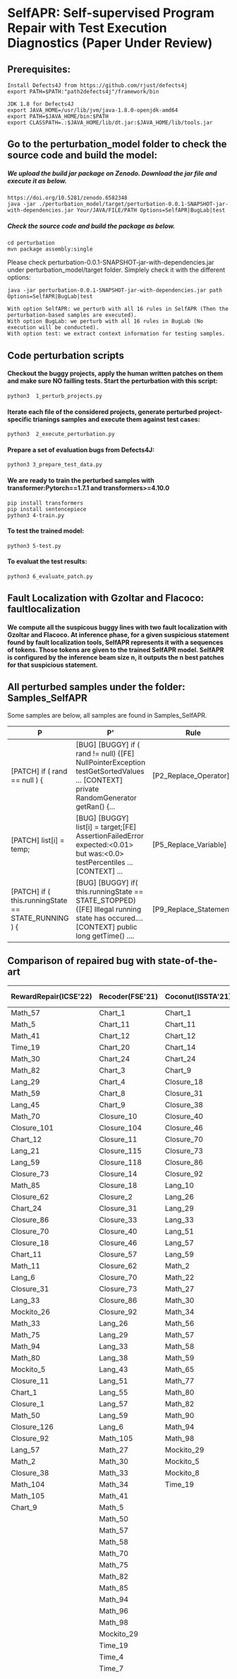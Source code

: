# SelfAPR: Self-supervised Program Repair with Test Execution Diagnostics (Paper Under Review)



## Prerequisites:
 ```
Install Defects4J from https://github.com/rjust/defects4j 
export PATH=$PATH:"path2defects4j"/framework/bin
 ```

 ```
JDK 1.8 for Defects4J
export JAVA_HOME=/usr/lib/jvm/java-1.8.0-openjdk-amd64
export PATH=$JAVA_HOME/bin:$PATH
export CLASSPATH=.:$JAVA_HOME/lib/dt.jar:$JAVA_HOME/lib/tools.jar
 ```
 

 
## Go to the perturbation_model folder to check the source code and build the model:

##### We upload the build jar package on Zenodo. Download the jar file and execute it as below.
```
https://doi.org/10.5281/zenodo.6582348
java -jar ./perturbation_model/target/perturbation-0.0.1-SNAPSHOT-jar-with-dependencies.jar Your/JAVA/FILE/PATH Options=SelfAPR|BugLab|test
```
##### Check the source code and build the package as below.

 ```
cd perturbation
mvn package assembly:single
```
Please check perturbation-0.0.1-SNAPSHOT-jar-with-dependencies.jar under perturbation_model/target folder.
Simplely check it with the different options:
```
java -jar perturbation-0.0.1-SNAPSHOT-jar-with-dependencies.jar path Options=SelfAPR|BugLab|test

With option SelfAPR: we perturb with all 16 rules in SelfAPR (Then the perturbation-based samples are executed).
With option BugLab: we perturb with all 16 rules in BugLab (No execution will be conducted).
With option test: we extract context information for testing samples.

```





##  Code perturbation scripts

#### Checkout the buggy projects, apply the human written patches on them and make sure NO failling tests. Start the perturbation with this script:
```
python3  1_perturb_projects.py
```
#### Iterate each file of the considered projects, generate perturbed project-specific trianings samples and execute them against test cases:
```
python3  2_execute_perturbation.py
```
#### Prepare a set of evaluation bugs from Defects4J:

```
python3 3_prepare_test_data.py
```

#### We are ready to train the perturbed samples with transformer:Pytorch==1.7.1 and transformers>=4.10.0
```
pip install transformers
pip install sentencepiece
python3 4-train.py
```

#### To test the trained model:
```
python3 5-test.py
```

#### To evaluat the test results:
```
python3 6_evaluate_patch.py
```

## Fault Localization with Gzoltar and Flacoco: faultlocalization 


#### We compute all the suspicous buggy lines with two fault localization with Gzoltar and Flacoco. At inference phase, for a given suspicious statement found by fault localization tools, SelfAPR represents it with a sequences of tokens. Those tokens are given to the trained SelfAPR model. SelfAPR is configured by the inference beam size n, it outputs  the n best patches for that suspicious statement.



## All perturbed samples under the folder: Samples_SelfAPR 

Some samples are below, all samples are found in Samples_SelfAPR.


|P|P'|Rule|
|---|---|---|
|[PATCH]  if  (  rand  ==  null  )  {	|[BUG]  [BUGGY]  if  (  rand  !=  null)  {[FE]  NullPointerException  testGetSortedValues ...  [CONTEXT]  private  RandomGenerator  getRan()  {...|[P2_Replace_Operator]|
|[PATCH]  list[i]  =  temp;	|[BUG]  [BUGGY]  list[i]  =  target;[FE] AssertionFailedError  expected:<0.01>  but  was:<0.0>  testPercentiles  ...  [CONTEXT]  ...|    	[P5_Replace_Variable]|
|[PATCH]  if  (  this.runningState  ==  STATE_RUNNING  )  {	| [BUG]  [BUGGY]  if(  this.runningState  ==  STATE_STOPPED)  {[FE]  Illegal  running  state  has  occured....  [CONTEXT]  public  long  getTime() ....|[P9_Replace_Statement]|







## Comparison of repaired bug with state-of-the-art

|RewardRepair(ICSE'22)|Recoder(FSE'21)|Coconut(ISSTA'21)|CureRecoder(ICSE'21)|SelfAPR(this work)|
|---|---|---|---|---|
|Math_57|Chart_1|Chart_1|Chart_1|Chart_1|
|Math_5|Chart_11|Chart_11|Chart_11|Chart_11|
|Math_41|Chart_12|Chart_12|Chart_12|Chart_14|
|Time_19|Chart_20|Chart_14|Chart_14|Chart_20|
|Math_30|Chart_24|Chart_24|Chart_17|Chart_24|
|Math_82|Chart_3|Chart_9|Chart_20|Chart_4|
|Lang_29|Chart_4|Closure_18|Chart_24|Chart_7|
|Math_59|Chart_8|Closure_31|Closure_118|Chart_8|
|Lang_45|Chart_9|Closure_38|Chart_8|Chart_9|
|Math_70|Closure_10|Closure_40|Chart_9|Closure_102|
|Closure_101|Closure_104|Closure_46|Closure_10|Closure_104|
|Chart_12|Closure_11|Closure_70|Closure_102|Closure_11|
|Lang_21|Closure_115|Closure_73|Closure_11|Closure_113|
|Lang_59|Closure_118|Closure_86|Closure_126|Closure_115|
|Closure_73|Closure_14|Closure_92|Closure_18|Closure_118|
|Math_85|Closure_18|Lang_10|Closure_38|Closure_126|
|Closure_62|Closure_2|Lang_26|Closure_40|Closure_13|
|Chart_24|Closure_31|Lang_29|Closure_46|Closure_18|
|Closure_86|Closure_33|Lang_33|Closure_57|Closure_31|
|Closure_70|Closure_40|Lang_51|Closure_62|Closure_38|
|Closure_18|Closure_46|Lang_57|Closure_70|Closure_40|
|Chart_11|Closure_57|Lang_59|Closure_73|Closure_46|
|Math_11|Closure_62|Math_2|Closure_86|Closure_57|
|Lang_6|Closure_70|Math_22|Closure_92|Closure_62|
|Closure_31|Closure_73|Math_27|Lang_10|Closure_70|
|Lang_33|Closure_86|Math_30|Lang_26|Closure_73|
|Mockito_26|Closure_92|Math_34|Lang_29|Closure_86|
|Math_33|Lang_26|Math_56|Lang_38|Closure_92|
|Math_75|Lang_29|Math_57|Lang_43|Lang_10|
|Math_94|Lang_33|Math_58|Lang_51|Lang_21|
|Math_80|Lang_38|Math_59|Lang_57|Lang_26|
|Mockito_5|Lang_43|Math_65|Lang_59|lang_33|
|Closure_11|Lang_51|Math_77|Lang_6|Lang_38|
|Chart_1|Lang_55|Math_80|Math_2|Lang_43|
|Closure_1|Lang_57|Math_82|Math_22|Lang_51|
|Math_50|Lang_59|Math_90|Math_27|Lang_57|
|Closure_126|Lang_6|Math_94|Math_30|Lang_59|
|Closure_92|Math_105|Math_98|Math_34|Lang_6|
|Lang_57|Math_27|Mockito_29|Math_41|Math_104|
|Math_2|Math_30|Mockito_5|Math_50|Math_22|
|Closure_38|Math_33|Mockito_8|Math_56|Math_30|
|Math_104|Math_34|Time_19|Math_57|Math_41|
|Math_105|Math_41||Math_58|Math_46|
|Chart_9|Math_5||Math_59|Math_5|
||Math_50||Math_65|Math_50|
||Math_57||Math_70|Math_57|
||Math_58||Math_75|Math_58|
||Math_70||Math_79|Math_70|
||Math_75||Math_80|Math_72|
||Math_82||Math_82|Math_75|
||Math_85||Math_94|Math_77|
||Math_94||Math_98|Math_79|
||Math_96||Mockito_29|Math_80|
||Math_98||Time_19|Math_82|
||Mockito_29||Mockito_5|Math_85|
||Time_19|||Math_94|
||Time_4|||Math_98|
||Time_7|||Mockito_24|
|||||Mockito_26|
|||||Mockito_29|
|||||Mockito_34|
|||||Mockito_5|
|||||Mockito_8|
|||||Time_4|
|||||Time_19|


